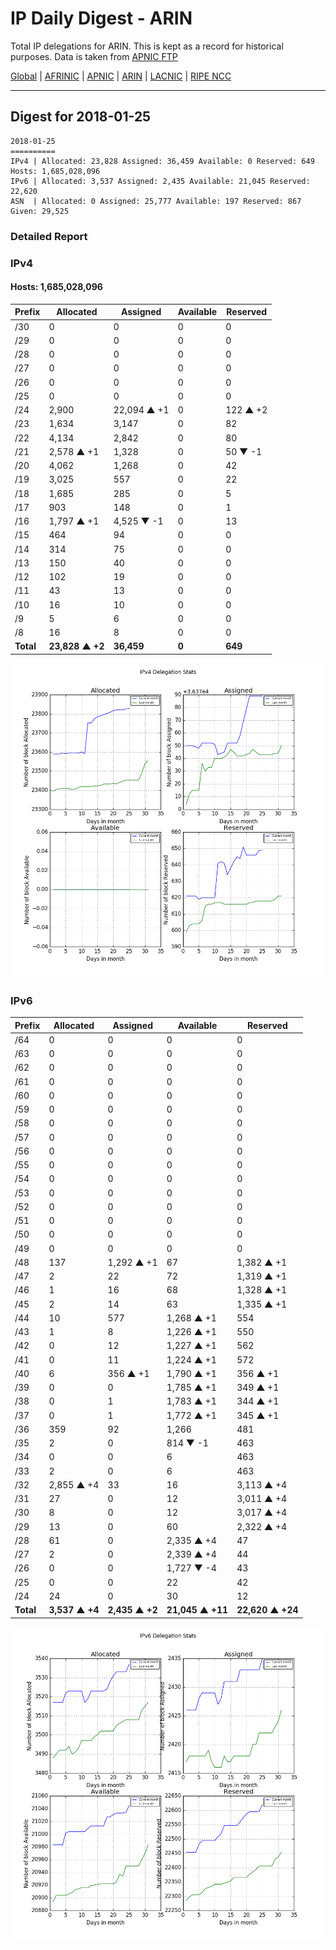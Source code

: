 # IP Daily Digest - ARIN 

Total IP delegations for ARIN. This is kept as a record for historical purposes. Data is taken from [APNIC FTP](https://ftp.apnic.net/)

[Global](https://github.com/csmets/IP-Daily-Digest) | [AFRINIC](https://github.com/csmets/IP-Daily-Digest/tree/master/archives/AFRINIC) | [APNIC](https://github.com/csmets/IP-Daily-Digest/tree/master/archives/APNIC) | [ARIN](https://github.com/csmets/IP-Daily-Digest/tree/master/archives/ARIN) | [LACNIC](https://github.com/csmets/IP-Daily-Digest/tree/master/archives/LACNIC) | [RIPE NCC](https://github.com/csmets/IP-Daily-Digest/tree/master/archives/RIPE_NCC)

---

## Digest for 2018-01-25
```
2018-01-25
==========
IPv4 | Allocated: 23,828 Assigned: 36,459 Available: 0 Reserved: 649 Hosts: 1,685,028,096
IPv6 | Allocated: 3,537 Assigned: 2,435 Available: 21,045 Reserved: 22,620
ASN  | Allocated: 0 Assigned: 25,777 Available: 197 Reserved: 867 Given: 29,525
```

### Detailed Report

### IPv4

#### Hosts: **1,685,028,096**

| Prefix | Allocated | Assigned | Available | Reserved |
| ----- | ----- | ----- | ----- | ----- |
| /30 | 0 | 0 | 0 | 0 |
| /29 | 0 | 0 | 0 | 0 |
| /28 | 0 | 0 | 0 | 0 |
| /27 | 0 | 0 | 0 | 0 |
| /26 | 0 | 0 | 0 | 0 |
| /25 | 0 | 0 | 0 | 0 |
| /24 | 2,900 | 22,094 ▲ +1 | 0 | 122 ▲ +2 |
| /23 | 1,634 | 3,147 | 0 | 82 |
| /22 | 4,134 | 2,842 | 0 | 80 |
| /21 | 2,578 ▲ +1 | 1,328 | 0 | 50 ▼ -1 |
| /20 | 4,062 | 1,268 | 0 | 42 |
| /19 | 3,025 | 557 | 0 | 22 |
| /18 | 1,685 | 285 | 0 | 5 |
| /17 | 903 | 148 | 0 | 1 |
| /16 | 1,797 ▲ +1 | 4,525 ▼ -1 | 0 | 13 |
| /15 | 464 | 94 | 0 | 0 |
| /14 | 314 | 75 | 0 | 0 |
| /13 | 150 | 40 | 0 | 0 |
| /12 | 102 | 19 | 0 | 0 |
| /11 | 43 | 13 | 0 | 0 |
| /10 | 16 | 10 | 0 | 0 |
| /9 | 5 | 6 | 0 | 0 |
| /8 | 16 | 8 | 0 | 0 |
| **Total** | **23,828 ▲ +2** | **36,459** | **0** | **649** |

![ipv4-stats](ipv4-figure.png)

### IPv6

| Prefix | Allocated | Assigned | Available | Reserved |
| ----- | ----- | ----- | ----- | ----- |
| /64 | 0 | 0 | 0 | 0 |
| /63 | 0 | 0 | 0 | 0 |
| /62 | 0 | 0 | 0 | 0 |
| /61 | 0 | 0 | 0 | 0 |
| /60 | 0 | 0 | 0 | 0 |
| /59 | 0 | 0 | 0 | 0 |
| /58 | 0 | 0 | 0 | 0 |
| /57 | 0 | 0 | 0 | 0 |
| /56 | 0 | 0 | 0 | 0 |
| /55 | 0 | 0 | 0 | 0 |
| /54 | 0 | 0 | 0 | 0 |
| /53 | 0 | 0 | 0 | 0 |
| /52 | 0 | 0 | 0 | 0 |
| /51 | 0 | 0 | 0 | 0 |
| /50 | 0 | 0 | 0 | 0 |
| /49 | 0 | 0 | 0 | 0 |
| /48 | 137 | 1,292 ▲ +1 | 67 | 1,382 ▲ +1 |
| /47 | 2 | 22 | 72 | 1,319 ▲ +1 |
| /46 | 1 | 16 | 68 | 1,328 ▲ +1 |
| /45 | 2 | 14 | 63 | 1,335 ▲ +1 |
| /44 | 10 | 577 | 1,268 ▲ +1 | 554 |
| /43 | 1 | 8 | 1,226 ▲ +1 | 550 |
| /42 | 0 | 12 | 1,227 ▲ +1 | 562 |
| /41 | 0 | 11 | 1,224 ▲ +1 | 572 |
| /40 | 6 | 356 ▲ +1 | 1,790 ▲ +1 | 356 ▲ +1 |
| /39 | 0 | 0 | 1,785 ▲ +1 | 349 ▲ +1 |
| /38 | 0 | 1 | 1,783 ▲ +1 | 344 ▲ +1 |
| /37 | 0 | 1 | 1,772 ▲ +1 | 345 ▲ +1 |
| /36 | 359 | 92 | 1,266 | 481 |
| /35 | 2 | 0 | 814 ▼ -1 | 463 |
| /34 | 0 | 0 | 6 | 463 |
| /33 | 2 | 0 | 6 | 463 |
| /32 | 2,855 ▲ +4 | 33 | 16 | 3,113 ▲ +4 |
| /31 | 27 | 0 | 12 | 3,011 ▲ +4 |
| /30 | 8 | 0 | 12 | 3,017 ▲ +4 |
| /29 | 13 | 0 | 60 | 2,322 ▲ +4 |
| /28 | 61 | 0 | 2,335 ▲ +4 | 47 |
| /27 | 2 | 0 | 2,339 ▲ +4 | 44 |
| /26 | 0 | 0 | 1,727 ▼ -4 | 43 |
| /25 | 0 | 0 | 22 | 42 |
| /24 | 24 | 0 | 30 | 12 |
| **Total** | **3,537 ▲ +4** | **2,435 ▲ +2** | **21,045 ▲ +11** | **22,620 ▲ +24** |

![ipv6-stats](ipv6-figure.png)